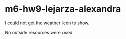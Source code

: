 # m6-hw9-lejarza-alexandra

I could not get the weather icon to show. 

No outside resources were used.
